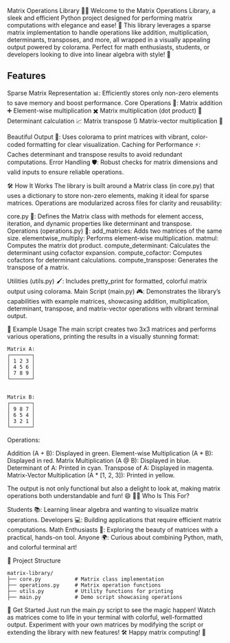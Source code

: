 Matrix Operations Library 🧮✨
Welcome to the Matrix Operations Library, a sleek and efficient Python project designed for performing matrix computations with elegance and ease! 🚀 This library leverages a sparse matrix implementation to handle operations like addition, multiplication, determinants, transposes, and more, all wrapped in a visually appealing output powered by colorama. Perfect for math enthusiasts, students, or developers looking to dive into linear algebra with style! 🌟

## Features ##

Sparse Matrix Representation 📊: Efficiently stores only non-zero elements to save memory and boost performance.
Core Operations 🔢:
Matrix addition ➕
Element-wise multiplication ✖️
Matrix multiplication (dot product) 🔄
Determinant calculation 📈
Matrix transpose 🔃
Matrix-vector multiplication 🚀


Beautiful Output 🎨: Uses colorama to print matrices with vibrant, color-coded formatting for clear visualization.
Caching for Performance ⚡: Caches determinant and transpose results to avoid redundant computations.
Error Handling 🛡️: Robust checks for matrix dimensions and valid inputs to ensure reliable operations.

🛠️ How It Works
The library is built around a Matrix class (in core.py) that uses a dictionary to store non-zero elements, making it ideal for sparse matrices. Operations are modularized across files for clarity and reusability:

core.py 🧱: Defines the Matrix class with methods for element access, iteration, and dynamic properties like determinant and transpose.
Operations (operations.py) 🔧:
add_matrices: Adds two matrices of the same size.
elementwise_multiply: Performs element-wise multiplication.
matmul: Computes the matrix dot product.
compute_determinant: Calculates the determinant using cofactor expansion.
compute_cofactor: Computes cofactors for determinant calculations.
compute_transpose: Generates the transpose of a matrix.


Utilities (utils.py) 🖌️: Includes pretty_print for formatted, colorful matrix output using colorama.
Main Script (main.py) 🎮: Demonstrates the library’s capabilities with example matrices, showcasing addition, multiplication, determinant, transpose, and matrix-vector operations with vibrant terminal output.

🎉 Example Usage
The main script creates two 3x3 matrices and performs various operations, printing the results in a visually stunning format:
````
Matrix A:
┌───────┐
│ 1 2 3 │
│ 4 5 6 │
│ 7 8 9 │
└───────┘


Matrix B:
┌───────┐
│ 9 8 7 │
│ 6 5 4 │
│ 3 2 1 │
└───────┘
````

Operations:

Addition (A + B): Displayed in green.
Element-wise Multiplication (A * B): Displayed in red.
Matrix Multiplication (A @ B): Displayed in blue.
Determinant of A: Printed in cyan.
Transpose of A: Displayed in magenta.
Matrix-Vector Multiplication (A * [1, 2, 3]): Printed in yellow.



The output is not only functional but also a delight to look at, making matrix operations both understandable and fun! 😄
🧑‍💻 Who Is This For?

Students 📚: Learning linear algebra and wanting to visualize matrix operations.
Developers 💻: Building applications that require efficient matrix computations.
Math Enthusiasts 🧠: Exploring the beauty of matrices with a practical, hands-on tool.
Anyone 🌍: Curious about combining Python, math, and colorful terminal art!


📂 Project Structure
````
matrix-library/
├── core.py           # Matrix class implementation
├── operations.py     # Matrix operation functions
├── utils.py          # Utility functions for printing
├── main.py           # Demo script showcasing operations
````
🎯 Get Started
Just run the main.py script to see the magic happen! Watch as matrices come to life in your terminal with colorful, well-formatted output. Experiment with your own matrices by modifying the script or extending the library with new features! 🛠️
Happy matrix computing! 🎉
